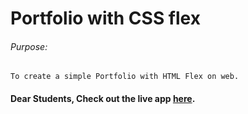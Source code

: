 # Portfolio with CSS flex

###### Purpose:
    To create a simple Portfolio with HTML Flex on web.

#### Dear Students, Check out the live app [here](http://203.193.173.125/buildriseshine/design/profile-with-flex/).